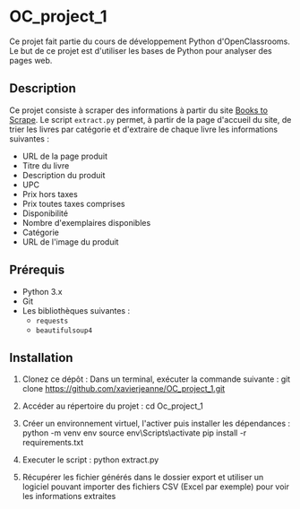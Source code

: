# OC_project_1

Ce projet fait partie du cours de développement Python d'OpenClassrooms. Le but de ce projet est d'utiliser les bases de Python pour analyser des pages web.

## Description

Ce projet consiste à scraper des informations à partir du site [Books to Scrape](https://books.toscrape.com/). Le script `extract.py` permet, à partir de la page d'accueil du site, de trier les livres par catégorie et d'extraire de chaque livre les informations suivantes  :
- URL de la page produit
- Titre du livre
- Description du produit
- UPC
- Prix hors taxes
- Prix toutes taxes comprises
- Disponibilité
- Nombre d'exemplaires disponibles
- Catégorie
- URL de l'image du produit

## Prérequis

- Python 3.x
- Git
- Les bibliothèques suivantes :
  - `requests`
  - `beautifulsoup4`

## Installation

1. Clonez ce dépôt :
    Dans un terminal, exécuter la commande suivante : 
    git clone https://github.com/xavierjeanne/OC_project_1.git

2. Accéder au répertoire du projet :
    cd Oc_project_1

3. Créer un environnement virtuel, l'activer puis installer les dépendances :
    python -m venv env
    source env\Scripts\activate
    pip install -r requirements.txt

4. Executer le script :
    python extract.py

5. Récupérer les fichier générés dans le dossier export et utiliser un logiciel pouvant importer des fichiers CSV (Excel par exemple) pour voir les informations extraites


